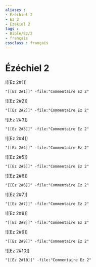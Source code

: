 ```yaml
---
aliases : 
- Ézéchiel 2
- Ez 2
- Ezekiel 2
tags : 
- Bible/Ez/2
- français
cssclass : français
---
```


# Ézéchiel 2

![[Ez 2#1]]

```query
"[[Ez 2#1]]" -file:"Commentaire Ez 2"
```

![[Ez 2#2]]

```query
"[[Ez 2#2]]" -file:"Commentaire Ez 2"
```

![[Ez 2#3]]

```query
"[[Ez 2#3]]" -file:"Commentaire Ez 2"
```

![[Ez 2#4]]

```query
"[[Ez 2#4]]" -file:"Commentaire Ez 2"
```

![[Ez 2#5]]

```query
"[[Ez 2#5]]" -file:"Commentaire Ez 2"
```

![[Ez 2#6]]

```query
"[[Ez 2#6]]" -file:"Commentaire Ez 2"
```

![[Ez 2#7]]

```query
"[[Ez 2#7]]" -file:"Commentaire Ez 2"
```

![[Ez 2#8]]

```query
"[[Ez 2#8]]" -file:"Commentaire Ez 2"
```

![[Ez 2#9]]

```query
"[[Ez 2#9]]" -file:"Commentaire Ez 2"
```

![[Ez 2#10]]

```query
"[[Ez 2#10]]" -file:"Commentaire Ez 2"
```

